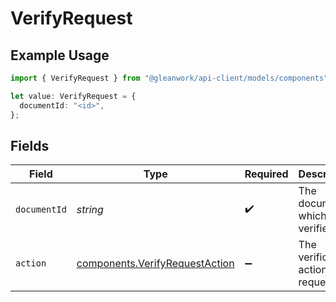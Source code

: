 # VerifyRequest

## Example Usage

```typescript
import { VerifyRequest } from "@gleanwork/api-client/models/components";

let value: VerifyRequest = {
  documentId: "<id>",
};
```

## Fields

| Field                                                                            | Type                                                                             | Required                                                                         | Description                                                                      |
| -------------------------------------------------------------------------------- | -------------------------------------------------------------------------------- | -------------------------------------------------------------------------------- | -------------------------------------------------------------------------------- |
| `documentId`                                                                     | *string*                                                                         | :heavy_check_mark:                                                               | The document which is verified.                                                  |
| `action`                                                                         | [components.VerifyRequestAction](../../models/components/verifyrequestaction.md) | :heavy_minus_sign:                                                               | The verification action requested.                                               |